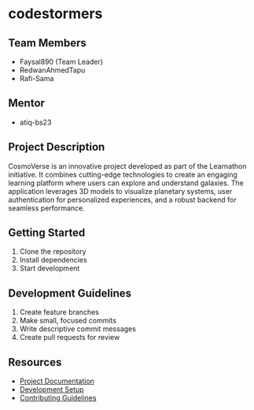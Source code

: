 # codestormers

## Team Members
- Faysal890 (Team Leader)
- RedwanAhmedTapu
- Rafi-Sama

## Mentor
- atiq-bs23

## Project Description
CosmoVerse is an innovative project developed as part of the Learnathon initiative. It combines cutting-edge technologies to create an engaging learning platform where users can explore and understand galaxies. The application leverages 3D models to visualize planetary systems, user authentication for personalized experiences, and a robust backend for seamless performance.

## Getting Started
1. Clone the repository
2. Install dependencies
3. Start development

## Development Guidelines
1. Create feature branches
2. Make small, focused commits
3. Write descriptive commit messages
4. Create pull requests for review

## Resources
- [Project Documentation](docs/)
- [Development Setup](docs/setup.md)
- [Contributing Guidelines](CONTRIBUTING.md)
